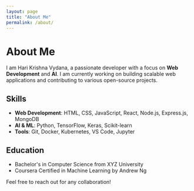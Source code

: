 ```yaml
---
layout: page
title: "About Me"
permalink: /about/
---
```


# About Me

I am Hari Krishna Vydana, a passionate developer with a focus on **Web Development** and **AI**. I am currently working on building scalable web applications and contributing to various open-source projects.

## Skills

- **Web Development**: HTML, CSS, JavaScript, React, Node.js, Express.js, MongoDB
- **AI & ML**: Python, TensorFlow, Keras, Scikit-learn
- **Tools**: Git, Docker, Kubernetes, VS Code, Jupyter

## Education

- Bachelor's in Computer Science from XYZ University
- Coursera Certified in Machine Learning by Andrew Ng

Feel free to reach out for any collaboration!

